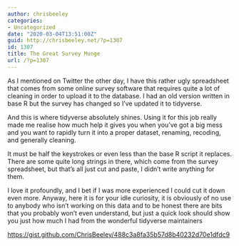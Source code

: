 ```yaml
---
author: chrisbeeley
categories:
- Uncategorized
date: "2020-03-04T13:51:00Z"
guid: http://chrisbeeley.net/?p=1307
id: 1307
title: The Great Survey Munge
url: /?p=1307
---
```


As I mentioned on Twitter the other day, I have this rather ugly spreadsheet that comes from some online survey software that requires quite a lot of cleaning in order to upload it to the database. I had an old version written in base R but the survey has changed so I’ve updated it to tidyverse.

And this is where tidyverse absolutely shines. Using it for this job really made me realise how much help it gives you when you’ve got a big mess and you want to rapidly turn it into a proper dataset, renaming, recoding, and generally cleaning.

It must be half the keystrokes or even less than the base R script it replaces. There are some quite long strings in there, which come from the survey spreadsheet, but that’s all just cut and paste, I didn’t write anything for them.

I love it profoundly, and I bet if I was more experienced I could cut it down even more. Anyway, here it is for your idle curiosity, it is obviously of no use to anybody who isn’t working on this data and to be honest there are bits that you probably won’t even understand, but just a quick look should show you just how much I had from the wonderful tidyverse maintainers

<https://gist.github.com/ChrisBeeley/488c3a8fa35b57d8b40232d70e1dfdc9>